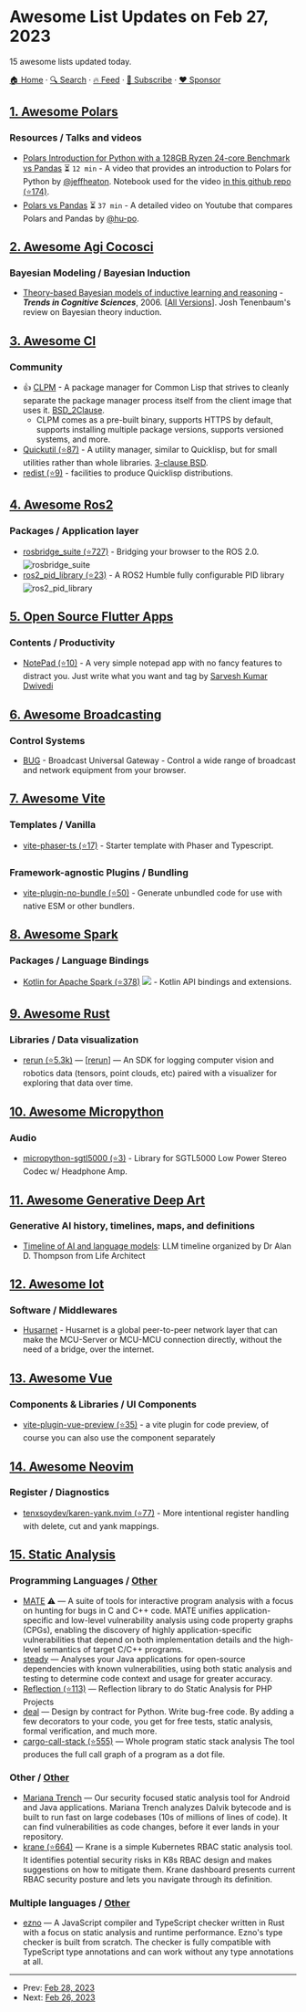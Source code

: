 # Awesome List Updates on Feb 27, 2023

15 awesome lists updated today.

[🏠 Home](/README.md) · [🔍 Search](https://www.trackawesomelist.com/search/) · [🔥 Feed](https://www.trackawesomelist.com/rss.xml) · [📮 Subscribe](https://trackawesomelist.us17.list-manage.com/subscribe?u=d2f0117aa829c83a63ec63c2f&id=36a103854c) · [❤️  Sponsor](https://github.com/sponsors/theowenyoung)



## [1. Awesome Polars](/content/ddotta/awesome-polars/README.md)

### Resources / Talks and videos

*   [Polars Introduction for Python with a 128GB Ryzen 24-core Benchmark vs Pandas](https://www.youtube.com/watch?v=J0wpRP-ExVg\&ab_channel=JeffHeaton) ⏳ `12 min` - A video that provides an introduction to Polars for Python by [@jeffheaton](https://github.com/jeffheaton). Notebook used for the video [in this github repo (⭐174)](https://github.com/jeffheaton/present/blob/master/youtube/polars/polars.ipynb).
*   [Polars vs Pandas](https://www.youtube.com/watch?v=jU8Ghp7tRCU\&ab_channel=hu-po) ⏳ `37 min` - A detailed video on Youtube that compares Polars and Pandas by [@hu-po](https://github.com/hu-po).

## [2. Awesome Agi Cocosci](/content/YuzheSHI/awesome-agi-cocosci/README.md)

### Bayesian Modeling / Bayesian Induction

*   [Theory-based Bayesian models of inductive learning and reasoning](http://www.charleskemp.com/papers/TenenbaumGK06.pdf) - ***Trends in Cognitive Sciences***, 2006. \[[All Versions](https://scholar.google.com/scholar?cluster=6741344960992898446\&hl=en\&as_sdt=0,5)]. Josh Tenenbaum's review on Bayesian theory induction.

## [3. Awesome Cl](/content/CodyReichert/awesome-cl/README.md)

### Community

*   👍 [CLPM](https://www.clpm.dev) - A package manager for Common Lisp that strives to cleanly separate the package manager process itself from the client image that uses it. [BSD\_2Clause](https://directory.fsf.org/wiki/License:BSD_2Clause).
    *   CLPM comes as a pre-built binary, supports HTTPS by default, supports installing multiple package versions, supports versioned systems, and more.
*   [Quickutil (⭐87)](https://github.com/stylewarning/quickutil) - A utility manager, similar to Quicklisp, but for small utilities rather than whole libraries. [3-clause BSD](https://directory.fsf.org/wiki/License:BSD_3Clause).
*   [redist (⭐9)](https://github.com/shirakumo/redist) - facilities to produce Quicklisp distributions.

## [4. Awesome Ros2](/content/fkromer/awesome-ros2/README.md)

### Packages / Application layer

*   [rosbridge\_suite (⭐727)](https://github.com/RobotWebTools/rosbridge_suite) - Bridging your browser to the ROS 2.0. ![rosbridge\_suite](https://img.shields.io/github/stars/RobotWebTools/rosbridge_suite.svg)
*   [ros2\_pid\_library (⭐23)](https://github.com/dottantgal/ros2_pid_library) - A ROS2 Humble fully configurable PID library ![ros2\_pid\_library](https://img.shields.io/github/stars/dottantgal/ros2_pid_library.svg)

## [5. Open Source Flutter Apps](/content/tortuvshin/open-source-flutter-apps/README.md)

### Contents / Productivity

*   [NotePad (⭐10)](https://github.com/sarvesh4396/notepad) - A very simple notepad app with no fancy features to distract you. Just write what you want and tag by [Sarvesh Kumar Dwivedi](https://github.com/sarvesh4396)

## [6. Awesome Broadcasting](/content/ebu/awesome-broadcasting/README.md)

### Control Systems

*   [BUG](http://bbc.github.io/bug) - Broadcast Universal Gateway - Control a wide range of broadcast and network equipment from your browser.

## [7. Awesome Vite](/content/vitejs/awesome-vite/README.md)

### Templates / Vanilla

*   [vite-phaser-ts (⭐17)](https://github.com/iwantantra/vite-phaser-ts) - Starter template with Phaser and Typescript.

### Framework-agnostic Plugins / Bundling

*   [vite-plugin-no-bundle (⭐50)](https://github.com/ManBearTM/vite-plugin-no-bundle) - Generate unbundled code for use with native ESM or other bundlers.

## [8. Awesome Spark](/content/awesome-spark/awesome-spark/README.md)

### Packages / Language Bindings

*   [Kotlin for Apache Spark (⭐378)](https://github.com/Kotlin/kotlin-spark-api) <img src="https://img.shields.io/github/last-commit/Kotlin/kotlin-spark-api.svg"> - Kotlin API bindings and extensions.

## [9. Awesome Rust](/content/rust-unofficial/awesome-rust/README.md)

### Libraries / Data visualization

*   [rerun (⭐5.3k)](https://github.com/rerun-io/rerun) — \[[rerun](https://crates.io/crates/rerun)] — An SDK for logging computer vision and robotics data (tensors, point clouds, etc) paired with a visualizer for exploring that data over time.

## [10. Awesome Micropython](/content/mcauser/awesome-micropython/README.md)

### Audio

*   [micropython-sgtl5000 (⭐3)](https://github.com/rdagger/micropython-sgtl5000) - Library for SGTL5000 Low Power Stereo Codec w/ Headphone Amp.

## [11. Awesome Generative Deep Art](/content/filipecalegario/awesome-generative-deep-art/README.md)

### Generative AI history, timelines, maps, and definitions

*   [Timeline of AI and language models](https://lifearchitect.ai/timeline/): LLM timeline organized by Dr Alan D. Thompson from Life Architect

## [12. Awesome Iot](/content/HQarroum/awesome-iot/README.md)

### Software / Middlewares

*   [Husarnet](https://husarnet.com/) - Husarnet is a global peer-to-peer network layer that can make the MCU-Server or MCU-MCU connection directly, without the need of a bridge, over the internet.

## [13. Awesome Vue](/content/vuejs/awesome-vue/README.md)

### Components & Libraries / UI Components

*   [vite-plugin-vue-preview (⭐35)](https://github.com/liting-yes/vite-plugin-vue-preview) - a vite plugin for code preview, of course you can also use the component separately

## [14. Awesome Neovim](/content/rockerBOO/awesome-neovim/README.md)

### Register / Diagnostics

*   [tenxsoydev/karen-yank.nvim (⭐77)](https://github.com/tenxsoydev/karen-yank.nvim) - More intentional register handling with delete, cut and yank mappings.

## [15. Static Analysis](/content/analysis-tools-dev/static-analysis/README.md)

### Programming Languages / [Other](#other-1)

*   [MATE](https://galoisinc.github.io/MATE/) :warning: — A suite of tools for interactive program analysis with a focus on hunting for bugs in C and C++ code. MATE unifies application-specific and low-level vulnerability analysis using code property graphs (CPGs), enabling the discovery of highly application-specific vulnerabilities that depend on both implementation details and the high-level semantics of target C/C++ programs.
*   [steady](https://eclipse.github.io/steady/) — Analyses your Java applications for open-source dependencies with known vulnerabilities, using both static analysis and testing to determine code context and usage for greater accuracy.
*   [Reflection (⭐113)](https://github.com/phpDocumentor/Reflection) — Reflection library to do Static Analysis for PHP Projects
*   [deal](https://deal.readthedocs.io/) — Design by contract for Python. Write bug-free code.  By adding a few decorators to your code, you get for free tests, static analysis, formal verification, and much more.
*   [cargo-call-stack (⭐555)](https://github.com/japaric/cargo-call-stack) — Whole program static stack analysis The tool produces the full call graph of a program as a dot file.

### Other / [Other](#other-1)

*   [Mariana Trench](https://mariana-tren.ch/) — Our security focused static analysis tool for Android and Java applications. Mariana Trench analyzes Dalvik bytecode and is built to run fast on large codebases (10s of millions of lines of code). It can find vulnerabilities as code changes, before it ever lands in your repository.
*   [krane (⭐664)](https://github.com/appvia/krane) — Krane is a simple Kubernetes RBAC static analysis tool.
    It identifies potential security risks in K8s RBAC design and makes suggestions on how to mitigate them. Krane dashboard presents current RBAC security posture and lets you navigate through its definition.

### Multiple languages / [Other](#other-1)

*   [ezno](https://kaleidawave.github.io/posts/introducing-ezno/) — A JavaScript compiler and TypeScript checker written in Rust with a focus on static analysis and runtime performance. Ezno's type checker is built from scratch.  The checker is fully compatible with TypeScript type annotations and can work without any type annotations at all.

---

- Prev: [Feb 28, 2023](/content/2023/02/28/README.md)
- Next: [Feb 26, 2023](/content/2023/02/26/README.md)